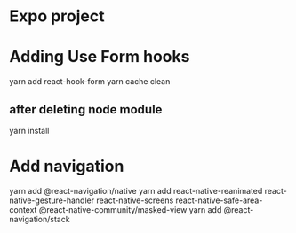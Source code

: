 # Expo project

# Adding Use Form hooks

yarn add react-hook-form
yarn cache clean

## after deleting node module

yarn install

# Add navigation

yarn add @react-navigation/native
yarn add react-native-reanimated react-native-gesture-handler react-native-screens react-native-safe-area-context @react-native-community/masked-view
yarn add @react-navigation/stack
